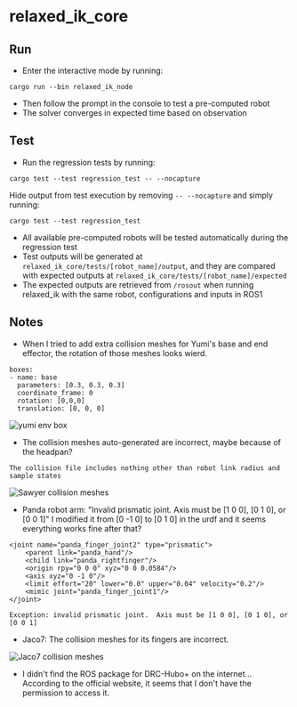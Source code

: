 # relaxed_ik_core


## Run
* Enter the interactive mode by running: 
```
cargo run --bin relaxed_ik_node
```
* Then follow the prompt in the console to test a pre-computed robot
* The solver converges in expected time based on observation


## Test
* Run the regression tests by running:
```
cargo test --test regression_test -- --nocapture
```
Hide output from test execution by removing `-- --nocapture` and simply running:
```
cargo test --test regression_test
```
* All available pre-computed robots will be tested automatically during the regression test
* Test outputs will be generated at `relaxed_ik_core/tests/[robot_name]/output`, and they are compared with expected outputs at `relaxed_ik_core/tests/[robot_name]/expected`
* The expected outputs are retrieved from `/rosout` when running relaxed_ik with the same robot, configurations and inputs in ROS1


## Notes
* When I tried to add extra collision meshes for Yumi's base and end effector, the rotation of those meshes looks wierd.
```
boxes:
- name: base
  parameters: [0.3, 0.3, 0.3]
  coordinate_frame: 0
  rotation: [0,0,0]
  translation: [0, 0, 0]
```
![yumi env box](/home/haochen/Pictures/yumi_env_box.png) 

* The collision meshes auto-generated are incorrect, maybe because of the headpan?
```
The collision file includes nothing other than robot link radius and sample states
```
![Sawyer collision meshes](/home/haochen/Pictures/sawyer_collision_meshes.png)

* Panda robot arm: "Invalid prismatic joint.  Axis must be [1 0 0], [0 1 0], or [0 0 1]" I modified it from [0 -1 0] to [0 1 0] in the urdf and it seems everything works fine after that?
```
<joint name="panda_finger_joint2" type="prismatic">
    <parent link="panda_hand"/>
    <child link="panda_rightfinger"/>
    <origin rpy="0 0 0" xyz="0 0 0.0584"/>
    <axis xyz="0 -1 0"/>
    <limit effort="20" lower="0.0" upper="0.04" velocity="0.2"/>
    <mimic joint="panda_finger_joint1"/>
</joint>
```
```
Exception: invalid prismatic joint.  Axis must be [1 0 0], [0 1 0], or [0 0 1]
```

* Jaco7: The collision meshes for its fingers are incorrect.

![Jaco7 collision meshes](/home/haochen/Pictures/jaco7_collision_meshes.png) 

* I didn't find the ROS package for DRC-Hubo+ on the internet... According to the official website, it seems that I don't have the permission to access it.